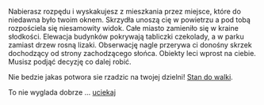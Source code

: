 Nabierasz rozpędu i wyskakujesz z mieszkania przez miejsce, które do niedawna było twoim oknem.
Skrzydła unoszą cię w powietrzu a pod tobą rozpościela się niesamowity widok.
Całe miasto zamieniło się w kraine słodkości.
Elewacja budynków pokrywają tabliczki czekolady, a w parku zamiast drzew rosną lizaki.
Obserwację nagle przerywa ci donośny skrzek dochodzący od strony zachodzącego słońca.
Obiekty leci wprost na ciebie. Musisz podjąć decyzję co dalej robić. 

Nie bedzie jakas potwora sie rzadzic na twojej dzielni! [Stan do walki](walka/walka.md).

To nie wyglada dobrze ... [uciekaj](ucieczka/ucieczka.md)
